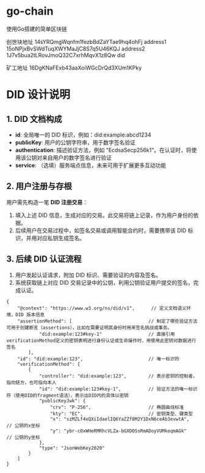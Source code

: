 # go-chain
使用Go搭建的简单区块链

创世块地址 14sYRQmgWqnfm1fezbBdZaYTae9hq4ohFj
address1 15oNPjxBvSWdTuqXWYMaJjC8S7q5U46KQJ
address2 1J7v5bua2tLRovJmoQ32C7xrhMqvX1z8Qw    did

矿工地址  16DgKNaFExb43aaXoiWGcDrQd3XUm1KPky  


# DID 设计说明

## 1. DID 文档构成
- **id**: 全局唯一的 DID 标识，例如：did:example:abcd1234
- **publicKey**: 用户的公钥字符串，用于数字签名验证
- **authentication**: 描述验证方法，例如 "EcdsaSecp256k1"。在认证时，将使用该公钥对来自用户的数字签名进行验证
- **service**: （选填）服务端点信息，未来可用于扩展更多互动功能

## 2. 用户注册与存根
用户需先构造一笔 **DID 注册交易**：
1. 填入上述 DID 信息，生成对应的交易。此交易将链上记录，作为用户身份的依据。
2. 后续用户在交易过程中，如签名交易或调用智能合约时，需要携带该 DID 标识，并用对应私钥生成签名。

## 3. 后续 DID 认证流程
1. 用户发起认证请求，附加 DID 标识、需要验证的内容及签名。
2. 系统获取链上对应 DID 交易记录中的公钥，利用公钥验证用户提交的签名，完成认证。


```
{
    "@context": "https://www.w3.org/ns/did/v1",      // 定义文档语义环境，DID 版本信息
    "assertionMethod": [                            // 制定了哪些验证方法可用于创建断言（assertions），比如在需要证明其身份时用来签名挑战或事务。
            "did:example:123#key-1"                 // 直接引用verificationMethod定义的密钥表明进行身份认证或生命操作时，用使用此密钥对数据进行签名
        ],
    "id": "did:example:123",                        // 唯一标识符
    "verificationMethod": [
        {
            "controller": "did:example:123",        // 表示密钥的控制者，指向链方，也可指向本人
            "id": "did:example:123#key-1",          // 验证方法的唯一标识符（使用DID的fragment语法），表示出DID内的具体以密钥
            "publicKeyJwk": {
                "crv": "P-256",                     // 椭圆曲线标准
                "kty": "EC",                        // 密钥类型、键类型
                "x": "szMZLf4xQXiIdaelIQ6YaZZf8M2Y1DxN6ceAb3evwtA",  // 公钥的x坐标
                "y": "ybr-cOxWHeRMRhcVLZa-bGXDOSsRmADoyVUMkoqmAGk"   // 公钥的y坐标
            },
            "type": "JsonWebKey2020"
        }
    ]
}
```
